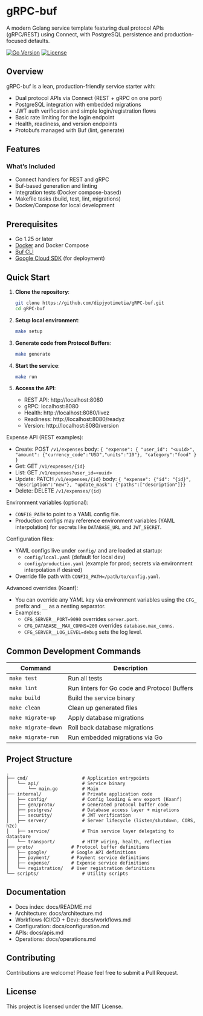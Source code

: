# gRPC-buf

A modern Golang service template featuring dual protocol APIs (gRPC/REST) using Connect, with PostgreSQL persistence and production-focused defaults.

[![Go Version](https://img.shields.io/github/go-mod/go-version/dipjyotimetia/gRPC-buf)](go.mod)
[![License](https://img.shields.io/github/license/dipjyotimetia/gRPC-buf)](LICENSE)

## Overview

gRPC-buf is a lean, production-friendly service starter with:

- Dual protocol APIs via Connect (REST + gRPC on one port)
- PostgreSQL integration with embedded migrations
- JWT auth verification and simple login/registration flows
- Basic rate limiting for the login endpoint
- Health, readiness, and version endpoints
- Protobufs managed with Buf (lint, generate)

## Features

### What’s Included
- Connect handlers for REST and gRPC
- Buf-based generation and linting
- Integration tests (Docker compose-based)
- Makefile tasks (build, test, lint, migrations)
- Docker/Compose for local development

## Prerequisites

- Go 1.25 or later
- [Docker](https://docs.docker.com/get-docker/) and Docker Compose
- [Buf CLI](https://docs.buf.build/installation)
- [Google Cloud SDK](https://cloud.google.com/sdk/docs/install) (for deployment)

## Quick Start

1. **Clone the repository**:
   ```bash
   git clone https://github.com/dipjyotimetia/gRPC-buf.git
   cd gRPC-buf
   ```

2. **Setup local environment**:
   ```bash
   make setup
   ```

3. **Generate code from Protocol Buffers**:
   ```bash
   make generate
   ```

4. **Start the service**:
   ```bash
   make run
   ```

5. **Access the API**:
   - REST API: http://localhost:8080
   - gRPC: localhost:8080
    - Health: http://localhost:8080/livez
    - Readiness: http://localhost:8080/readyz
    - Version: http://localhost:8080/version

Expense API (REST examples):
- Create: POST `/v1/expenses` body: `{ "expense": { "user_id": "<uuid>", "amount": {"currency_code":"USD","units":"10"}, "category":"food" } }`
- Get: GET `/v1/expenses/{id}`
- List: GET `/v1/expenses?user_id=<uuid>`
- Update: PATCH `/v1/expenses/{id}` body: `{ "expense": {"id": "{id}", "description":"new"}, "update_mask": {"paths":["description"]}}`
- Delete: DELETE `/v1/expenses/{id}`

Environment variables (optional):
- `CONFIG_PATH` to point to a YAML config file.
- Production configs may reference environment variables (YAML interpolation) for secrets like `DATABASE_URL` and `JWT_SECRET`.

Configuration files:
- YAML configs live under `config/` and are loaded at startup:
  - `config/local.yaml` (default for local dev)
  - `config/production.yaml` (example for prod; secrets via environment interpolation if desired)
- Override file path with `CONFIG_PATH=/path/to/config.yaml`.

Advanced overrides (Koanf):
- You can override any YAML key via environment variables using the `CFG_` prefix and `__` as a nesting separator.
- Examples:
  - `CFG_SERVER__PORT=9090` overrides `server.port`.
  - `CFG_DATABASE__MAX_CONNS=200` overrides `database.max_conns`.
  - `CFG_SERVER__LOG_LEVEL=debug` sets the log level.

## Common Development Commands

| Command | Description |
|---------|-------------|
| `make test` | Run all tests |
| `make lint` | Run linters for Go code and Protocol Buffers |
| `make build` | Build the service binary |
| `make clean` | Clean up generated files |
| `make migrate-up` | Apply database migrations |
| `make migrate-down` | Roll back database migrations |
| `make migrate-run` | Run embedded migrations via Go |

## Project Structure

```
.
├── cmd/                    # Application entrypoints
│   └── api/                # Service binary
│       └── main.go         # Main
├── internal/               # Private application code
│   ├── config/             # Config loading & env export (Koanf)
│   ├── gen/proto/          # Generated protocol buffer code
│   ├── postgres/           # Database access layer + migrations
│   ├── security/           # JWT verification
│   ├── server/             # Server lifecycle (listen/shutdown, CORS, h2c)
│   ├── service/            # Thin service layer delegating to datastore
│   └── transport/          # HTTP wiring, health, reflection
├── proto/              # Protocol buffer definitions
│   ├── google/         # Google API definitions
│   ├── payment/        # Payment service definitions
│   ├── expense/        # Expense service definitions
│   └── registration/   # User registration definitions
└── scripts/                # Utility scripts
```

## Documentation

- Docs index: docs/README.md
- Architecture: docs/architecture.md
- Workflows (CI/CD + Dev): docs/workflows.md
- Configuration: docs/configuration.md
- APIs: docs/apis.md
- Operations: docs/operations.md

## Contributing

Contributions are welcome! Please feel free to submit a Pull Request.

## License

This project is licensed under the MIT License.
